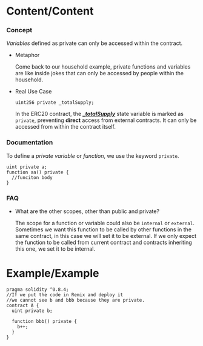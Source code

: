 # Content/Content

### Concept

*Variables* defined as private can only be accessed within the contract.

- Metaphor
    
    Come back to our household example, private functions and variables are like inside jokes that can only be accessed by people within the household. 
    
- Real Use Case
    
    ```solidity
    uint256 private _totalSupply;
    ```
    
    In the ERC20 contract, the ***[_totalSupply](https://github.com/OpenZeppelin/openzeppelin-contracts/blob/8186c07a83c09046c6fbaa90a035ee47e4d7d785/contracts/token/ERC20/ERC20.sol#L43)*** state variable is marked as `private`, preventing **direct** access from external contracts. It can only be accessed from within the contract itself.
    

### Documentation

To define a *private variable* or *function*, we use the keyword `private`.

```solidity
uint private a;
function aa() private {
  //funciton body 
}
```

### FAQ

- What are the other scopes, other than public and private?
    
    The scope for a function or variable could also be `internal` or `external`. Sometimes we want this function to be called by other functions in the same contract, in this case we will set it to be external. If we only expect the function to be called from current contract and contracts inheriting this one, we set it to be internal. 
    

# Example/Example

```solidity
pragma solidity ^0.8.4;
//If we put the code in Remix and deploy it
//we cannot see b and bbb because they are private. 
contract A {
  uint private b;
  
  function bbb() private {
    b++;
  }
}
```
